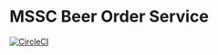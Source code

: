 
# MSSC Beer Order Service

[![CircleCI](https://dl.circleci.com/status-badge/img/gh/azubikeenu/spring_microservices/tree/master.svg?style=svg)](https://dl.circleci.com/status-badge/redirect/gh/azubikeenu/spring_microservices/tree/master)